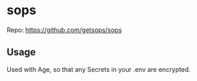 # sops

Repo: https://github.com/getsops/sops

## Usage

Used with Age, so that any Secrets in your .env are encrypted.


